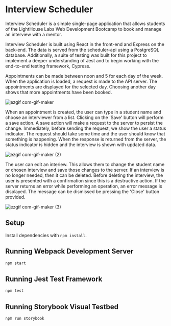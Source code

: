 # Interview Scheduler

Interview Scheduler is a simple single-page application that allows students of the LightHouse Labs Web Development Bootcamp to book and manage an interview with a mentor.

Interview Scheduler is built using React in the front-end and Express on the back-end. The data is served from the scheduler-api using a PostgreSQL database. Additionally, a suite of testing was built for this project to implement a deeper understanding of Jest and to begin working with the end-to-end testing framework, Cypress.

Appointments can be made between noon and 5 for each day of the week. When the application is loaded, a request is made to the API server. The appointments are displayed for the selected day. Choosing another day shows that more appointments have been booked. 

![ezgif com-gif-maker](https://user-images.githubusercontent.com/82968631/146260400-31c25c0d-8c61-4520-a2ef-7c4af2615245.gif)

When an appointment is created, the user can type in a student name and choose an interviewer from a list. Clicking on the 'Save' button will perform a save action. A save action will make a request to the server to persist the change. Immediately, before sending the request, we show the user a status indicator. The request should take some time and the user should know that something is happening. When the response is returned from the server, the status indicator is hidden and the interview is shown with updated data.

![ezgif com-gif-maker (2)](https://user-images.githubusercontent.com/82968631/146261100-7b03774b-19d6-4589-8b97-02e99712e912.gif)

The user can edit an interiew. This allows them to change the student name or chosen interview and save those changes to the server. If an interview is no longer needed, then it can be deleted. Before deleting the interview, the user is presented with a confirmation since this is a destructive action. If the server returns an error while performing an operation, an error message is displayed. The message can be dismissed be pressing the 'Close' button provided.

![ezgif com-gif-maker (3)](https://user-images.githubusercontent.com/82968631/146261104-568f1645-5a01-41ac-903a-80cc982af73e.gif)


## Setup

Install dependencies with `npm install`.

## Running Webpack Development Server

```sh
npm start
```

## Running Jest Test Framework

```sh
npm test
```

## Running Storybook Visual Testbed

```sh
npm run storybook
```
